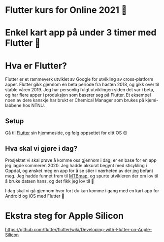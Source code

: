 # Flutter kurs for Online 2021 🎉
# Enkel kart app på under 3 timer med Flutter 🤨

# Hva er Flutter?
Flutter er et rammeverk utviklet av Google for utvikling av cross-platform apper. Flutter gikk gjennom en beta periode fra høsten 2018, og gikk over til stable våren 2019. Jeg har personlig fulgt utviklingen siden det var i beta, og har flere apper i produksjon som baserer seg på Flutter. Et eksempel noen av dere kanskje har brukt er Chemical Manager som brukes på kjemi-labbene hos NTNU.

## Setup
Gå til [Flutter](https://flutter.dev) sin hjemmeside, og følg oppsettet for ditt OS 😊

## Hva skal vi gjøre i dag?
Prosjektet vi skal prøve å komme oss gjennom i dag, er en base for en app jeg lagde sommeren 2020. Jeg hadde akkurat begynt med stisykling i Oppdal, og ønsket meg en app for å se stier i nærheten av der jeg befant meg. Jeg hadde funnet frem til [MTBmap](https://mtbmap.no), og spurte utvikleren der om lov til å bruke dataen hans, og det fikk jeg lov til 🎉

I dag skal vi gå gjennom hvor fort du kan komme i gang med en kart app for Android og iOS med Flutter 🤟


# Ekstra steg for Apple Silicon 
https://github.com/flutter/flutter/wiki/Developing-with-Flutter-on-Apple-Silicon
